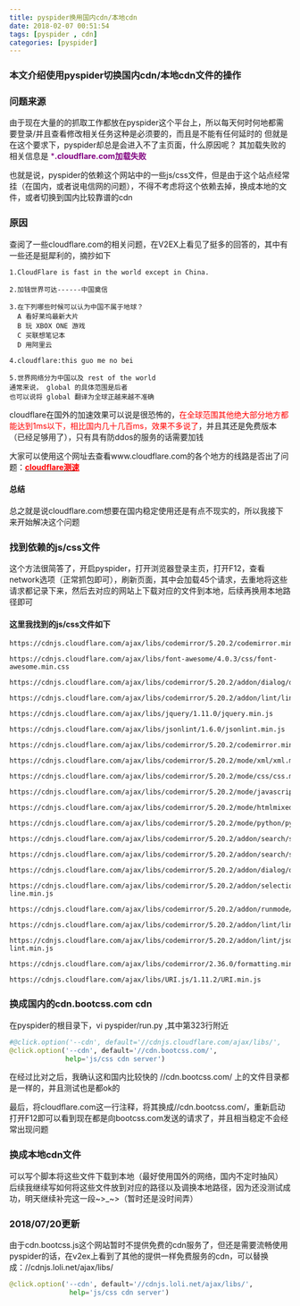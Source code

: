 ```yaml
---
title: pyspider换用国内cdn/本地cdn
date: 2018-02-07 00:51:54
tags: [pyspider , cdn]
categories: [pyspider]
---
```

### 本文介绍使用pyspider切换国内cdn/本地cdn文件的操作

<!-- more -->
### 问题来源
由于现在大量的的抓取工作都放在pyspider这个平台上，所以每天何时何地都需要登录/并且查看修改相关任务这种是必须要的，而且是不能有任何延时的
但就是在这个要求下，pyspider却总是会进入不了主页面，什么原因呢？
其加载失败的相关信息是
<font color="purple">***.cloudflare.com加载失败**</font>

也就是说，pyspider的依赖这个网站中的一些js/css文件，但是由于这个站点经常挂（在国内，或者说电信网的问题），不得不考虑将这个依赖去掉，换成本地的文件，或者切换到国内比较靠谱的cdn
### 原因
查阅了一些cloudflare.com的相关问题，在V2EX上看见了挺多的回答的，其中有一些还是挺犀利的，摘抄如下
```text
1.CloudFlare is fast in the world except in China.

2.加钱世界可达------中国奠信

3.在下列哪些时候可以认为中国不属于地球？ 
  A 看好莱坞最新大片 
  B 玩 XBOX ONE 游戏 
  C 买联想笔记本 
  D 用阿里云

4.cloudflare:this guo me no bei

5.世界网络分为中国以及 rest of the world 
通常来说， global 的具体范围是后者
也可以说将 global 翻译为全球正越来越不准确
```
cloudflare在国外的加速效果可以说是很恐怖的，<font color="red">在全球范围其他绝大部分地方都能达到1ms以下，相比国内几十几百ms，效果不多说了</font>，并且其还是免费版本（已经足够用了），只有具有防ddos的服务的话需要加钱

大家可以使用这个网址去查看www.cloudflare.com的各个地方的线路是否出了问题：[<font color="red">**cloudflare测速**</font>](http://ping.chinaz.com/www.cloudflare.com)
#### 总结
总之就是说cloudflare.com想要在国内稳定使用还是有点不现实的，所以我接下来开始解决这个问题
### 找到依赖的js/css文件
这个方法很简答了，开启pyspider，打开浏览器登录主页，打开F12，查看network选项（正常抓包即可），刷新页面，其中会加载45个请求，去重地将这些请求都记录下来，然后去对应的网站上下载对应的文件到本地，后续再换用本地路径即可
#### 这里我找到的js/css文件如下
```text
https://cdnjs.cloudflare.com/ajax/libs/codemirror/5.20.2/codemirror.min.css

https://cdnjs.cloudflare.com/ajax/libs/font-awesome/4.0.3/css/font-awesome.min.css

https://cdnjs.cloudflare.com/ajax/libs/codemirror/5.20.2/addon/dialog/dialog.min.css

https://cdnjs.cloudflare.com/ajax/libs/codemirror/5.20.2/addon/lint/lint.min.css

https://cdnjs.cloudflare.com/ajax/libs/jquery/1.11.0/jquery.min.js

https://cdnjs.cloudflare.com/ajax/libs/jsonlint/1.6.0/jsonlint.min.js

https://cdnjs.cloudflare.com/ajax/libs/codemirror/5.20.2/codemirror.min.js

https://cdnjs.cloudflare.com/ajax/libs/codemirror/5.20.2/mode/xml/xml.min.js

https://cdnjs.cloudflare.com/ajax/libs/codemirror/5.20.2/mode/css/css.min.js

https://cdnjs.cloudflare.com/ajax/libs/codemirror/5.20.2/mode/javascript/javascript.min.js

https://cdnjs.cloudflare.com/ajax/libs/codemirror/5.20.2/mode/htmlmixed/htmlmixed.min.js

https://cdnjs.cloudflare.com/ajax/libs/codemirror/5.20.2/mode/python/python.min.js

https://cdnjs.cloudflare.com/ajax/libs/codemirror/5.20.2/addon/search/search.min.js

https://cdnjs.cloudflare.com/ajax/libs/codemirror/5.20.2/addon/search/searchcursor.min.js

https://cdnjs.cloudflare.com/ajax/libs/codemirror/5.20.2/addon/dialog/dialog.min.js

https://cdnjs.cloudflare.com/ajax/libs/codemirror/5.20.2/addon/selection/active-line.min.js

https://cdnjs.cloudflare.com/ajax/libs/codemirror/5.20.2/addon/runmode/runmode.min.js

https://cdnjs.cloudflare.com/ajax/libs/codemirror/5.20.2/addon/lint/lint.min.js

https://cdnjs.cloudflare.com/ajax/libs/codemirror/5.20.2/addon/lint/json-lint.min.js

https://cdnjs.cloudflare.com/ajax/libs/codemirror/2.36.0/formatting.min.js

https://cdnjs.cloudflare.com/ajax/libs/URI.js/1.11.2/URI.min.js
```
### 换成国内的cdn.bootcss.com cdn
在pyspider的根目录下，vi pyspider/run.py ,其中第323行附近
```python
#@click.option('--cdn', default='//cdnjs.cloudflare.com/ajax/libs/',
@click.option('--cdn', default='//cdn.bootcss.com/',
              help='js/css cdn server')
```
在经过比对之后，我确认这和国内比较快的 //cdn.bootcss.com/ 上的文件目录都是一样的，并且测试也是都ok的

最后，将cloudflare.com这一行注释，将其换成//cdn.bootcss.com/，重新启动打开F12即可以看到现在都是向bootcss.com发送的请求了，并且相当稳定不会经常出现问题
### 换成本地cdn文件
可以写个脚本将这些文件下载到本地（最好使用国外的网络，国内不定时抽风）
后续我继续写如何将这些文件放到对应的路径以及调换本地路径，因为还没测试成功，明天继续补完这一段~>_~>（暂时还是没时间弄）

### 2018/07/20更新
由于cdn.bootcss.js这个网站暂时不提供免费的cdn服务了，但还是需要流畅使用pyspider的话，在v2ex上看到了其他的提供一样免费服务的cdn，可以替换成：//cdnjs.loli.net/ajax/libs/
```python
@click.option('--cdn', default='//cdnjs.loli.net/ajax/libs/',
               help='js/css cdn server')
```


